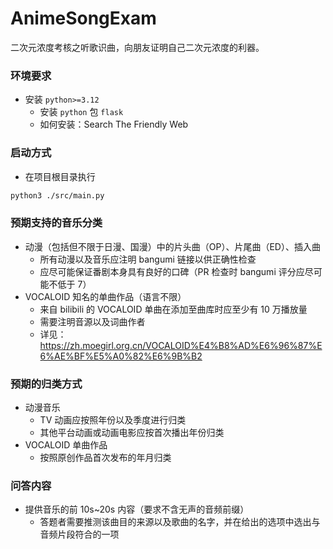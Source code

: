 # AnimeSongExam
二次元浓度考核之听歌识曲，向朋友证明自己二次元浓度的利器。



### 环境要求

- 安装 `python>=3.12`
  - 安装 `python` 包 `flask` 
  - 如何安装：Search The Friendly Web



### 启动方式

- 在项目根目录执行

```bash
python3 ./src/main.py
```



### 预期支持的音乐分类

- 动漫（包括但不限于日漫、国漫）中的片头曲（OP）、片尾曲（ED）、插入曲
  - 所有动漫以及音乐应注明 bangumi 链接以供正确性检查
  - 应尽可能保证番剧本身具有良好的口碑（PR 检查时 bangumi 评分应尽可能不低于 7）
- VOCALOID 知名的单曲作品（语言不限）
  - 来自 bilibili 的 VOCALOID 单曲在添加至曲库时应至少有 10 万播放量
  - 需要注明音源以及词曲作者
  - 详见：https://zh.moegirl.org.cn/VOCALOID%E4%B8%AD%E6%96%87%E6%AE%BF%E5%A0%82%E6%9B%B2



### 预期的归类方式

- 动漫音乐
  - TV 动画应按照年份以及季度进行归类
  - 其他平台动画或动画电影应按首次播出年份归类
- VOCALOID 单曲作品
  - 按照原创作品首次发布的年月归类



### 问答内容

- 提供音乐的前 10s~20s 内容（要求不含无声的音频前缀）
  - 答题者需要推测该曲目的来源以及歌曲的名字，并在给出的选项中选出与音频片段符合的一项

